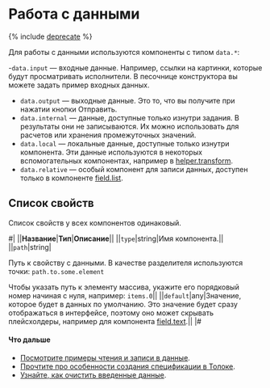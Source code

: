 # Работа с данными

{% include [deprecate](../../_includes/deprecate.md) %}

Для работы с данными используются компоненты с типом `data.*`:

  -`data.input` — входные данные. Например, ссылки на картинки, которые будут просматривать исполнители. В песочнице конструктора вы можете задать пример входных данных.
  - `data.output` — выходные данные. Это то, что вы получите при нажатии кнопки Отправить.
  - `data.internal` — данные, доступные только изнутри задания. В результаты они не записываются. Их можно использовать для расчетов или хранения промежуточных значений.
  - `data.local` — локальные данные, доступные только изнутри компонента. Эти данные используются в некоторых вспомогательных компонентах, например в [helper.transform](helper.transform.md).
  - `data.relative` — особый компонент для записи данных, доступен только в компоненте [field.list](field.list.md).

## Список свойств

Список свойств у всех компонентов одинаковый.

#|
||**Название**|**Тип**|**Описание**||
||`type`|string|Имя компонента.||
||`path`|string|

Путь к свойству с данными. В качестве разделителя используются точки: `path.to.some.element`

Чтобы указать путь к элементу массива, укажите его порядковый номер начиная с нуля, например: `items.0`||
||`default`|any|Значение, которое будет в данных по умолчанию.
Это значение будет сразу отображаться в интерфейсе, поэтому оно может скрывать плейсхолдеры, например для компонента [field.text](field.text.md).||
|#


#### Что дальше

  - [Посмотрите примеры чтения и записи в данные](../operations/input-output-data.md).
  - [Прочтите про особенности создания спецификации в Толоке](../operations/create-specs.md).
  - [Узнайте, как очистить введенные данные](../operations/clear-data.md).
